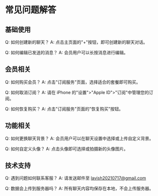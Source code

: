# 常见问题解答

## 基础使用
Q: 如何创建新的聊天？
A: 点击主页面的"+"按钮，即可创建新的聊天对话。

Q: 如何编辑已发送的消息？
A: 会员用户可以长按消息进行编辑。

## 会员相关
Q: 如何购买会员？
A: 点击"订阅服务"页面，选择适合的套餐即可购买。

Q: 如何取消订阅？
A: 请在 iPhone 的"设置">"Apple ID">"订阅"中管理您的订阅。

Q: 如何恢复购买？
A: 点击"订阅服务"页面的"恢复购买"按钮。

## 功能相关
Q: 如何更换聊天背景？
A: 会员用户可以在聊天设置中选择或上传自定义背景。

Q: 如何自定义头像？
A: 点击头像即可选择或拍摄新的头像图片。

## 技术支持
Q: 遇到问题如何联系客服？
A: 请发送邮件至 lavish20210717@gmail.com

Q: 数据会上传到服务器吗？
A: 所有聊天内容均保存在本地，不会上传服务器。
